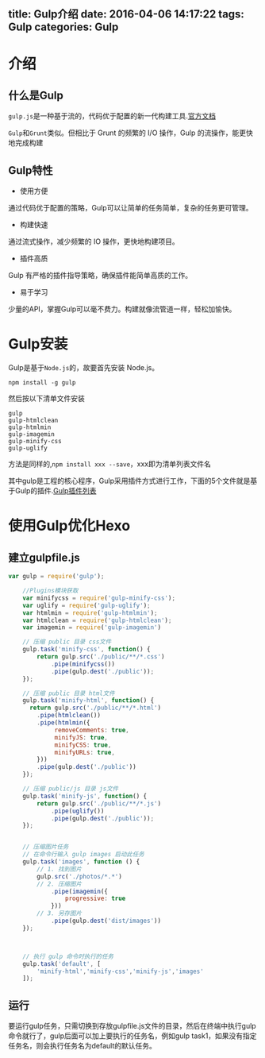 title: Gulp介绍
date: 2016-04-06 14:17:22
tags: Gulp
categories: Gulp
---

# 介绍 #

## 什么是Gulp ##

`gulp.js`是一种基于流的，代码优于配置的新一代构建工具.[官方文档](https://github.com/gulpjs/gulp/tree/master/docs)

`Gulp`和`Grunt`类似。但相比于 Grunt 的频繁的 I/O 操作，Gulp 的流操作，能更快地完成构建<!--more-->

## Gulp特性 ##

- 使用方便

通过代码优于配置的策略，Gulp可以让简单的任务简单，复杂的任务更可管理。

- 构建快速

通过流式操作，减少频繁的 IO 操作，更快地构建项目。

- 插件高质

Gulp 有严格的插件指导策略，确保插件能简单高质的工作。

- 易于学习

少量的API，掌握Gulp可以毫不费力。构建就像流管道一样，轻松加愉快。


# Gulp安装 #

Gulp是基于`Node.js`的，故要首先安装 Node.js。

`npm install -g gulp`

然后按以下清单文件安装

```
gulp
gulp-htmlclean
gulp-htmlmin
gulp-imagemin
gulp-minify-css
gulp-uglify
```

方法是同样的,`npm install xxx --save`，xxx即为清单列表文件名


其中gulp是工程的核心程序，Gulp采用插件方式进行工作，下面的5个文件就是基于Gulp的插件.[Gulp插件列表](http://gulpjs.com/)

# 使用Gulp优化Hexo #

## 建立gulpfile.js ##

```js
var gulp = require('gulp');

	//Plugins模块获取
    var minifycss = require('gulp-minify-css');
    var uglify = require('gulp-uglify');
    var htmlmin = require('gulp-htmlmin');
    var htmlclean = require('gulp-htmlclean');
    var imagemin = require('gulp-imagemin')

    // 压缩 public 目录 css文件
    gulp.task('minify-css', function() {
        return gulp.src('./public/**/*.css')
            .pipe(minifycss())
            .pipe(gulp.dest('./public'));
    });

    // 压缩 public 目录 html文件
    gulp.task('minify-html', function() {
      return gulp.src('./public/**/*.html')
        .pipe(htmlclean())
        .pipe(htmlmin({
             removeComments: true,
             minifyJS: true,
             minifyCSS: true,
             minifyURLs: true,
        }))
        .pipe(gulp.dest('./public'))
    });

    // 压缩 public/js 目录 js文件
    gulp.task('minify-js', function() {
        return gulp.src('./public/**/*.js')
            .pipe(uglify())
            .pipe(gulp.dest('./public'));
    });


    // 压缩图片任务
    // 在命令行输入 gulp images 启动此任务
    gulp.task('images', function () {
        // 1. 找到图片
        gulp.src('./photos/*.*')
        // 2. 压缩图片
            .pipe(imagemin({
                progressive: true
            }))
        // 3. 另存图片
            .pipe(gulp.dest('dist/images'))
    });



    // 执行 gulp 命令时执行的任务
    gulp.task('default', [
        'minify-html','minify-css','minify-js','images'
    ]);
```

## 运行 ##

要运行gulp任务，只需切换到存放gulpfile.js文件的目录，然后在终端中执行gulp命令就行了，gulp后面可以加上要执行的任务名，例如gulp task1，如果没有指定任务名，则会执行任务名为default的默认任务。